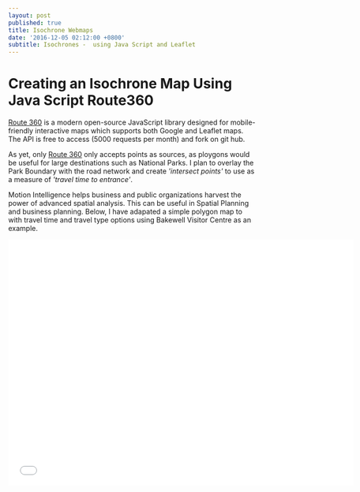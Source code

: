 ```yaml
---
layout: post
published: true
title: Isochrone Webmaps
date: '2016-12-05 02:12:00 +0800'
subtitle: Isochrones -  using Java Script and Leaflet
---
```

**Creating an Isochrone Map Using Java Script Route360**
========================

[Route 360](https://www.route360.net/index.html) is a modern open-source JavaScript library designed for mobile-friendly interactive maps which supports both Google and Leaflet maps. The API is free to access (5000 requests per month) and fork on git hub. 

As yet, only [Route 360](https://www.route360.net/index.html) only accepts points as sources, as ploygons would be useful for large destinations such as National Parks. I plan to overlay the Park Boundary with the road network and create *'intersect points'* to use as a measure of *'travel time to entrance'*.  

Motion Intelligence helps business and public organizations harvest the power of advanced spatial analysis. This can be useful in Spatial Planning and business planning. Below, I have adapated a simple polygon map to with travel time and travel type options using Bakewell Visitor Centre as an example.

<p> 
<iframe frameborder="0" width="700" height="500" 
        sandbox="allow-same-origin allow-scripts"
        scrolling="no" seamless="seamless"
        src="/files/2017-01-11-ISO_MAP.html">
</iframe>
</p>


